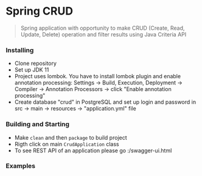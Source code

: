 # Spring CRUD

> Spring application with opportunity to make CRUD (Create, Read, Update, Delete) operation and filter results using Java Criteria API

### Installing

* Clone repository
* Set up JDK 11 
* Project uses lombok. You have to install lombok plugin and enable annotation processing: Settings -> Build, Execution, Deployment -> Compiler -> Annotation Processors -> click "Enable annotation processing"
* Create database "crud" in PostgreSQL and set up login and password in src -> main -> resources -> "application.yml" file

### Building and Starting
* Make `clean` and then `package` to build project
* Rigth click on main `CrudApplication` class
* To see REST API of an application please go <host>:<port>/swagger-ui.html

### Examples
